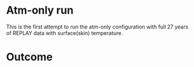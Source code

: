 # Atm-only run
This is the first attempt to run the atm-only configuration with full 27 years of 
REPLAY data with surface(skin) temperature.

# Outcome
